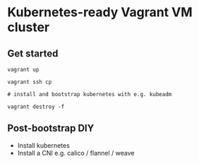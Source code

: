 # Kubernetes-ready Vagrant VM cluster

## Get started
```
vagrant up

vagrant ssh cp

# install and bootstrap kubernetes with e.g. kubeadm

vagrant destroy -f
```

## Post-bootstrap DIY
* Install kubernetes
* Install a CNI e.g. calico / flannel / weave
